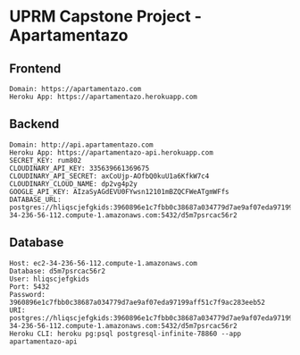 # UPRM Capstone Project - Apartamentazo

## Frontend
    Domain: https://apartamentazo.com
    Heroku App: https://apartamentazo.herokuapp.com 

## Backend
    Domain: http://api.apartamentazo.com 
    Heroku App: https://apartamentazo-api.herokuapp.com 
    SECRET_KEY: rum802
    CLOUDINARY_API_KEY: 335639661369675
    CLOUDINARY_API_SECRET: axCoUjp-AOfbQ0kuU1a6KfkW7c4
    CLOUDINARY_CLOUD_NAME: dp2vg4p2y
    GOOGLE_API_KEY: AIzaSyAGdEVU0FYwsn12101mBZQCFWeATgmWFfs
    DATABASE_URL: postgres://hliqscjefgkids:3960896e1c7fbb0c38687a034779d7ae9af07eda97199aff51c7f9ac283eeb52@ec2-34-236-56-112.compute-1.amazonaws.com:5432/d5m7psrcac56r2

## Database
    Host: ec2-34-236-56-112.compute-1.amazonaws.com
    Database: d5m7psrcac56r2
    User: hliqscjefgkids
    Port: 5432
    Password: 3960896e1c7fbb0c38687a034779d7ae9af07eda97199aff51c7f9ac283eeb52
    URI: postgres://hliqscjefgkids:3960896e1c7fbb0c38687a034779d7ae9af07eda97199aff51c7f9ac283eeb52@ec2-34-236-56-112.compute-1.amazonaws.com:5432/d5m7psrcac56r2
    Heroku CLI: heroku pg:psql postgresql-infinite-78860 --app apartamentazo-api
